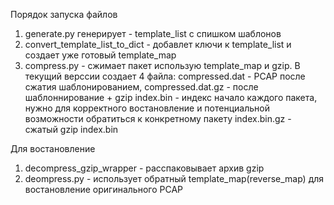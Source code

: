 Порядок запуска файлов
1. generate.py генерирует - template_list с спишком шаблонов
2. convert_template_list_to_dict - добавлет ключи к template_list и создает уже готовый template_map
3. compress.py - сжимает пакет использую template_map и gzip.
В текущий верссии создает 4 файла:
compressed.dat - PCAP после сжатия шаблонированием, 
compressed.dat.gz - после шаблоннирование + gzip
index.bin - индекс начало каждого пакета, нужно для корректного востановление и потенциальной возможности обратиться к конкретному пакету
index.bin.gz - сжатый gzip index.bin

Для востановление
1. decompress_gzip_wrapper - расспаковывает архив gzip
2. deompress.py - использует обратный template_map(reverse_map) для востановление оригинального PCAP
